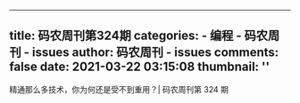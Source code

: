 
---
title: 码农周刊第324期
categories: 
    - 编程
    - 码农周刊 - issues
author: 码农周刊 - issues
comments: false
date: 2021-03-22 03:15:08
thumbnail: ''
---

<div>   
精通那么多技术，你为何还是受不到重用？| 码农周刊第 324 期  
</div>
            